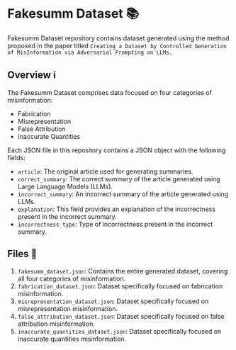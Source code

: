 # Fakesumm Dataset 📚

Fakesumm Dataset repository contains dataset generated using the method proposed in the paper titled `Creating a Dataset by Controlled Generation of MisInformation via Adversarial Prompting on LLMs.`

## Overview ℹ️

The Fakesumm Dataset comprises data focused on four categories of misinformation:

- Fabrication 
- Misrepresentation 
- False Attribution 
- Inaccurate Quantities 

Each JSON file in this repository contains a JSON object with the following fields:

- `article`: The original article used for generating summaries.
- `correct_summary`: The correct summary of the article generated using Large Language Models (LLMs).
- `incorrect_summary`: An incorrect summary of the article generated using LLMs.
- `explanation`: This field provides an explanation of the incorrectness present in the incorrect summary.
- `incorrectness_type`: Type of incorrectness present in the incorrect summary.

## Files 📁

1. `fakesumm_dataset.json`: Contains the entire generated dataset, covering all four categories of misinformation.
2. `fabrication_dataset.json`: Dataset specifically focused on fabrication misinformation.
3. `misrepresentation_dataset.json`: Dataset specifically focused on misrepresentation misinformation.
4. `false_attribution_dataset.json`: Dataset specifically focused on false attribution misinformation.
5. `inaccurate_quantities_dataset.json`: Dataset specifically focused on inaccurate quantities misinformation.
